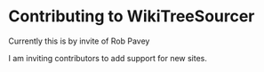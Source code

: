 # Contributing to WikiTreeSourcer

Currently this is by invite of Rob Pavey

I am inviting contributors to add support for new sites.



